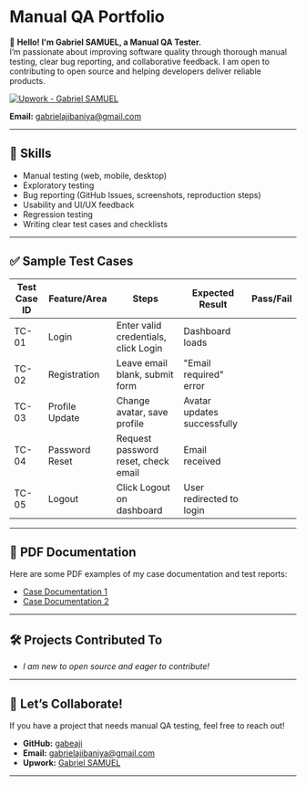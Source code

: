 # Manual QA Portfolio

👋 **Hello! I'm Gabriel SAMUEL, a Manual QA Tester.**  
I’m passionate about improving software quality through thorough manual testing, clear bug reporting, and collaborative feedback. I am open to contributing to open source and helping developers deliver reliable products.

[![Upwork - Gabriel SAMUEL](https://img.shields.io/badge/Upwork-Profile-green)](https://www.upwork.com/freelancers/~0140165e0d2d4c57be?mp_source=share)

**Email:** [gabrielajibaniya@gmail.com](mailto:gabrielajibaniya@gmail.com)

---

## 🧰 Skills

- Manual testing (web, mobile, desktop)
- Exploratory testing
- Bug reporting (GitHub Issues, screenshots, reproduction steps)
- Usability and UI/UX feedback
- Regression testing
- Writing clear test cases and checklists

---

## ✅ Sample Test Cases

| Test Case ID | Feature/Area      | Steps                                      | Expected Result             | Pass/Fail |
|--------------|-------------------|--------------------------------------------|-----------------------------|-----------|
| TC-01        | Login             | Enter valid credentials, click Login       | Dashboard loads             |           |
| TC-02        | Registration      | Leave email blank, submit form             | "Email required" error      |           |
| TC-03        | Profile Update    | Change avatar, save profile                | Avatar updates successfully |           |
| TC-04        | Password Reset    | Request password reset, check email        | Email received              |           |
| TC-05        | Logout            | Click Logout on dashboard                  | User redirected to login    |           |

---

## 📄 PDF Documentation

Here are some PDF examples of my case documentation and test reports:  
- [Case Documentation 1](docs/case-documentation-1.pdf)
- [Case Documentation 2](docs/case-documentation-2.pdf)

---

## 🛠️ Projects Contributed To

- _I am new to open source and eager to contribute!_

---

## 🤝 Let’s Collaborate!

If you have a project that needs manual QA testing, feel free to reach out!  
- **GitHub:** [gabeaji](https://github.com/gabeaji)
- **Email:** [gabrielajibaniya@gmail.com](mailto:gabrielajibaniya@gmail.com)
- **Upwork:** [Gabriel SAMUEL](https://www.upwork.com/freelancers/~0140165e0d2d4c57be?mp_source=share)

---
